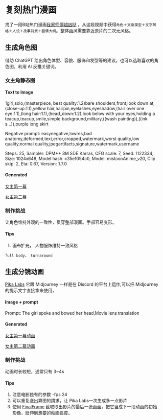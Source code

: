 # 复刻热门漫画
找了一段B站热门漫画[我家师傅超凶哒](http://ryt0q68hc.hn-bkt.clouddn.com/%E8%A7%86%E9%A2%91/%E6%88%91%E5%AE%B6%E5%B8%88%E7%88%B6%E8%B6%85%E5%87%B6%E5%93%92.mp4) ，从这段视频中获得`角色＋文章类型＋文字风格＋人设＋故事背景＋剧情大纲`。整体画风需要靠近原片的二次元风格。

## 生成角色图
借助 ChatGPT 给出角色体型、容貌、服饰和发型等的建议。也可以选取喜欢的角色图，利用 AI 反推关键词。

### 女主角静态图
#### Text to lmage
1girl,solo,(masterpiece, best quality:1.2)bare shoulders,front,look down at,(close-up:1.1),yellow hair,hairpin,eyelashes,eyeshadow,(hair over one eye:1.1),(long hair:1.1),(head_down:1.2),look below with your eyes,holding a teacup,teacup,smile,simple background,military,((wash painting)),((ink s...)),purple long skirt

Negative prompt: easynegative,lowres,bad anatomy,deformed,text,error,cropped,watermark,worst quality,low quality,normal quality,jpegartifacts,signature,watermark,username

Steps: 25, Sampler: DPM++ 3M SDE Karras, CFG scale: 7, Seed: 1122334, Size: 1024x648, Model hash: c35e1054c0, Model: mistoonAnime_v20, Clip skip: 2, Eta: 0.67, Version: 1.7.0

#### Generated
[女主第一幕](http://ryt0q68hc.hn-bkt.clouddn.com/%E8%A7%86%E9%A2%91/%E6%88%91%E5%AE%B6%E5%B8%88%E5%82%85%E8%B6%85%E5%87%B6%E5%93%92%E5%A5%B3%E4%B8%BB/%E5%A5%B3%E4%B8%BB%E7%AC%AC%E4%B8%80%E5%B9%95.jpeg)

[女主第二幕](http://ryt0q68hc.hn-bkt.clouddn.com/%E8%A7%86%E9%A2%91/%E6%88%91%E5%AE%B6%E5%B8%88%E5%82%85%E8%B6%85%E5%87%B6%E5%93%92%E5%A5%B3%E4%B8%BB/%E5%A5%B3%E4%B8%BB%E7%AC%AC%E4%BA%8C%E5%B9%95%20%281%29.jpeg)

### 制作挑战
让角色维持外观的一致性，贯穿整部漫画。手部容易变形。

#### Tips
1. 画布扩充， 人物服饰维持一致风格 
```
full body， turnaround
```
 
## 生成分镜动画
[Pika Labs](https://www.pika.art/) 它跟 Midjourney 一样是在 Discord 的平台上运作,可以把 Midjourney 的提示文字直接拿來使用，

#### Image + prompt
Prompt: The girl spoke and bowed her head,Movie lens translation 

#### Generated

[女主第一幕动画](http://ryt0q68hc.hn-bkt.clouddn.com/%E8%A7%86%E9%A2%91/%E6%88%91%E5%AE%B6%E5%B8%88%E5%82%85%E8%B6%85%E5%87%B6%E5%93%92%E5%A5%B3%E4%B8%BB/%E5%A5%B3%E4%B8%BB%E7%AC%AC%E4%B8%80%E5%B9%95%E5%8A%A8%E7%94%BB.mp4) 

[女主第二幕动画](http://ryt0q68hc.hn-bkt.clouddn.com/%E8%A7%86%E9%A2%91/%E6%88%91%E5%AE%B6%E5%B8%88%E5%82%85%E8%B6%85%E5%87%B6%E5%93%92%E5%A5%B3%E4%B8%BB/%E5%A5%B3%E4%B8%BB%E7%AC%AC%E4%BA%8C%E5%B9%95%E5%8A%A8%E7%94%BB%20%281%29.mp4) 


### 制作挑战
动画时长较短，通常只有 3~4s

#### Tips
1. 注意电影独有的参数 -fps 24
2. 可以重复送出算图的請求，让 Pika Labs一次生成多一点影片
3. 使用 [FinalFrame](https://finalframe.net/dev/) 截取取出影片的最后一张画面，把它当成下一段动画的初始影像，延伸到想要的动画長度。
